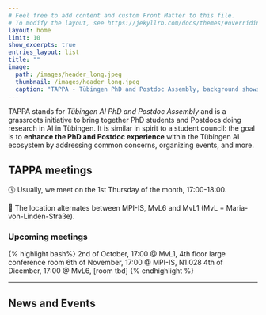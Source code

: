 ```yaml
---
# Feel free to add content and custom Front Matter to this file.
# To modify the layout, see https://jekyllrb.com/docs/themes/#overriding-theme-defaults
layout: home
limit: 10
show_excerpts: true
entries_layout: list
title: ""
image:
  path: /images/header_long.jpeg
  thumbnail: /images/header_long.jpeg
  caption: "TAPPA - Tübingen PhD and Postdoc Assembly, background shows a network of people."
---
```


<!-- ![](images/header.png) -->

TAPPA stands for *Tübingen AI PhD and Postdoc Assembly* and is a grassroots initiative to bring together
PhD students and Postdocs doing research in AI in Tübingen.
It is similar in spirit to a student council: the goal is to **enhance the PhD and Postdoc experience** within
the Tübingen AI ecosystem by addressing common concerns, organizing events, and more.

## TAPPA meetings

:clock5: Usually, we meet on the 1st Thursday of the month, 17:00-18:00.

:round_pushpin: The location alternates between MPI-IS, MvL6 and MvL1 (MvL = Maria-von-Linden-Straße).


### Upcoming meetings
{% highlight bash%}
2nd of October, 17:00 @ MvL1, 4th floor large conference room
6th of November, 17:00 @ MPI-IS, N1.028
4th of Dicember, 17:00 @ MvL6, [room tbd]
{% endhighlight %}

---

## News and Events
